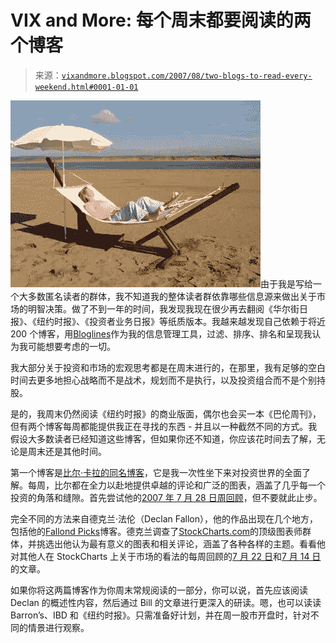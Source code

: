 <!--yml

类别：未分类

日期：2024 年 05 月 18 日 19 时 03 分 54 秒

-->

# VIX and More: 每个周末都要阅读的两个博客

> 来源：[`vixandmore.blogspot.com/2007/08/two-blogs-to-read-every-weekend.html#0001-01-01`](http://vixandmore.blogspot.com/2007/08/two-blogs-to-read-every-weekend.html#0001-01-01)

![](img/b55033a21c0169b749684346c416577e.png)由于我是写给一个大多数匿名读者的群体，我不知道我的整体读者群依靠哪些信息源来做出关于市场的明智决策。做了不到一年的时间，我发现我现在很少再去翻阅《华尔街日报》、《纽约时报》、《投资者业务日报》等纸质版本。我越来越发现自己依赖于将近 200 个博客，用[Bloglines](http://vixandmore.blogspot.com/2007/04/bloglines-and-information-waterworks.html)作为我的信息管理工具，过滤、排序、排名和呈现我认为我可能想要考虑的一切。

我大部分关于投资和市场的宏观思考都是在周末进行的，在那里，我有足够的空白时间去更多地担心战略而不是战术，规划而不是执行，以及投资组合而不是个别持股。

是的，我周末仍然阅读《纽约时报》的商业版面，偶尔也会买一本《巴伦周刊》，但有两个博客每周都能提供我正在寻找的东西 - 并且以一种截然不同的方式。我假设大多数读者已经知道这些博客，但如果你还不知道，你应该花时间去了解，无论是周末还是其他时间。

第一个博客是[比尔·卡拉的同名博客](http://www.billcara.com/)，它是我一次性坐下来对投资世界的全面了解。每周，比尔都在全力以赴地提供卓越的评论和广泛的图表，涵盖了几乎每一个投资的角落和缝隙。首先尝试他的[2007 年 7 月 28 日周回顾](http://www.billcara.com/archives/2007/07/week_in_review_30_20070728.html#more)，但不要就此止步。

完全不同的方法来自德克兰·法伦（Declan Fallon），他的作品出现在几个地方，包括他的[Fallond Picks](http://blog.fallondpicks.com/)博客。德克兰调查了[StockCharts.com](http://stockcharts.com/def/servlet/Favorites.CServlet?obj=public&cmd=show&disp=RED)的顶级图表师群体，并挑选出他认为最有意义的图表和相关评论，涵盖了各种各样的主题。看看他对其他人在 StockCharts 上关于市场的看法的每周回顾的[7 月 22 日](http://blog.fallondpicks.com/2007/07/stockchartscom-weekly-review_22.html)和[7 月 14 日](http://blog.fallondpicks.com/2007/07/stockchartscom-weekly-review_14.html)的文章。

如果你将这两篇博客作为你周末常规阅读的一部分，你可以说，首先应该阅读 Declan 的概述性内容，然后通过 Bill 的文章进行更深入的研读。嗯，也可以读读 Barron’s、IBD 和《纽约时报》。只需准备好计划，并在周一股市开盘时，针对不同的情景进行观察。
